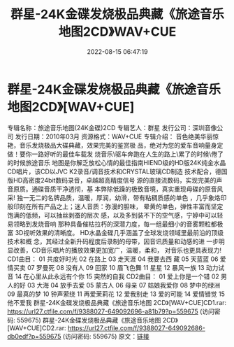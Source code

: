 ﻿---
title: 群星-24K金碟发烧极品典藏《旅途音乐地图2CD》WAV+CUE
date: 2022-08-15 06:47:19
categories: WAV车载音乐、镜像
tags: 华语中文
---
# 群星-24K金碟发烧极品典藏《旅途音乐地图2CD》[WAV+CUE]

专辑名称：旅途音乐地图(24K金碟)2CD
专辑艺人：群星
发行公司：深圳音像公司
发行日期：2010年03月
资源格式：WAV+CUE
专辑介绍：
音色绝美华丽惊艳，音乐发烧极品大碟典藏，效果完美的鉴赏极
品，绝对为您的爱车音响量身定做！要你一路好听的最佳车载发
烧音乐\驱车奔跑在人生的路上\累了的时候\倦了的时候旅途音乐
地图是你解乏放松心情的最佳指南HIEND级的HD版24K纯金水晶
CD唱片，该CD以JVC K2录音/调音技术和CRYSTAL玻璃CD制造
技术配合，德国版HD高密度24bit数码录音，卓越超高精度信号
源的直接流数码，实现完美的声音原质。通碟音质干净透彻，基
本弊除低躁的极致音境，真实重现母碟的原音风采!
独一无二的名牌品质，温暖，厚润，幼滑，带有粘稠质感的单色
，几乎象烙印般印刻在所有产品之上；迷人音质：弥漫的胆味，
晕黄的单色，弹性丰富而坚定饱满的低频，可以抽丝剥蚕的层次
感，以及多到装不下的空气感，宁婷中可以轻易领略到发烧音响
那种具备催枯拉朽的深潜力度，每一组最细小的音雾颗粒都极富
3D视听效果的清晰度。
HD水晶金碟几乎涵盖了全球发烧领域里最前沿的顶级技术和概
念，其经过全新升码程度后录制的母带，因音讯质量和动感的进
一步明显改善，CD音乐唱片的播放效果更加宽广，温暖，柔和，
对音乐也更具表现力!
CD1曲目：
01 共度好时光
02 在路上
03 走天涯
04 我要去西 藏
05 天蓝蓝
06 爱情买卖
07 罗曼死
08 没有人
09 回家
10 眉飞色舞
11 星星
12 暴风一族
13 动力试音
14 在心里从此永远有个你
15 突然的自我
CD2曲目：
01 爱上你是一个错
02 男人的好
03 大海
04 放手去爱
05 蒙古人
06 母亲
07 姑娘我爱你
08 梦中的绿洲
09 最真的梦
10 钟声萦绕
11 再爱茉莉花
12 爱我别走
13 爱的可能
14 爱情错觉
15 他不爱我
群星-24K金碟发烧极品典藏《旅途音乐地图
2CD》[WAV+CUE]CD1.rar: https://url27.ctfile.com/f/9388027-649092696-a81b79?p=559675
(访问密码: 559675)
群星-24K金碟发烧极品典藏《旅途音乐地图 2CD》[WAV+CUE]CD2.rar: https://url27.ctfile.com/f/9388027-649092686-db0edf?p=559675
(访问密码: 559675)
原文：[链接](https://blog.sina.com.cn/s/blog_1647c7e7601030yvd.html)